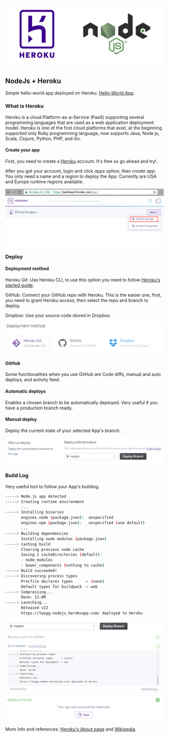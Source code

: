 ![nodeJs-heroku](rsc/heroku_nodejs.png)

## NodeJs + Heroku

Simple hello-world app deployed on Heroku. [Hello-World App](https://twogg-nodejs.herokuapp.com/).

### What is Heroku

Heroku is a cloud Platform-as-a-Service (PaaS) supporting several programming languages that are used as a web application deployment model. Heroku is one of the first cloud platforms that exist, at the beginning supported only Ruby programming language, now supports Java, Node.js, Scala, Clojure, Python, PHP, and Go.

#### Create your app

First, you need to create a [Heroku](https://www.heroku.com/) account. It's free so go ahead and try!. 

After you got your account, login and click *apps* option, then *create app*. You only need a name and a region to deploy the App. Currently are USA and Europe runtime regions available.

![heroku-create_app](rsc/heroku-create_app.png)

### Deploy

#### Deployment method

Heroku Git: Use Heroku CLI, to use this option you need to follow [Heroku's started guide](https://devcenter.heroku.com/articles/getting-started-with-nodejs#set-up).

GitHub: Connect your GitHub repo with Heroku. This is the easier one, first, you need to grant Heroku access, then select the repo and branch to deploy. 

Dropbox: Use your source code stored in Dropbox.

![heroku-deployment_sources](rsc/heroku-deployment_sources.png)

#### GitHub

Some functionalities when you use GitHub are Code diffs, manual and auto deploys, and activity feed.

#### Automatic deploys

Enables a chosen branch to be automatically deployed. Very useful if you have a production branch ready.

#### Manual deploy

Deploy the current state of your selected App's branch.

![heroku-manual_deploy](rsc/heroku-manual_deploy.png)

### Build Log

Very useful tool to follow your App's building.

```sh
-----> Node.js app detected
-----> Creating runtime environment
       ...
-----> Installing binaries
       engines.node (package.json):  unspecified
       engines.npm (package.json):   unspecified (use default)
       ...
-----> Building dependencies
       Installing node modules (package.json)
-----> Caching build
       Clearing previous node cache
       Saving 2 cacheDirectories (default):
       - node_modules
       - bower_components (nothing to cache)
-----> Build succeeded!
-----> Discovering process types
       Procfile declares types     -> (none)
       Default types for buildpack -> web
-----> Compressing...
       Done: 13.8M
-----> Launching...
       Released v22
       https://twogg-nodejs.herokuapp.com/ deployed to Heroku
```

![heroku-build_log](rsc/heroku-build_log.png)

More Info and references: [Heroku's About page](https://www.heroku.com/about) and [Wikipedia](https://en.wikipedia.org/wiki/Heroku).
